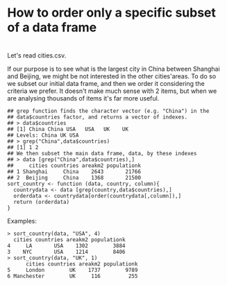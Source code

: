 # How to order only a specific subset of a data frame
#
Let's read cities.csv.

If our purpose is to see what is the largest city in China between Shanghai and Beijing, we might be not interested
in the other cities'areas. 
To do so we subset our initial data frame, and then we order it considering the criteria we prefer.
It doesn't make much sense with 2 items, but when we are analysing thousands of items it's far more useful.

    ## grep function finds the character vector (e.g. "China") in the
    ## data$countries factor, and returns a vector of indexes. 
    ## > data$countries
    ## [1] China China USA   USA   UK    UK   
    ## Levels: China UK USA
    ## > grep("China",data$countries)
    ## [1] 1 2
    ## We then subset the main data frame, data, by these indexes
    ## > data [grep("China",data$countries),]
    ##     cities countries areakm2 populationk
    ## 1 Shanghai     China    2643       21766
    ## 2  Beijing     China    1368       21500
    sort_country <- function (data, country, column){
      countrydata <- data [grep(country,data$countries),]
      orderdata <- countrydata[order(countrydata[,column]),]
      return (orderdata)
    }

Examples:

    > sort_country(data, "USA", 4)
      cities countries areakm2 populationk
    4     LA       USA    1302        3884
    3    NYC       USA    1214        8406
    > sort_country(data, "UK", 1)
          cities countries areakm2 populationk
    5     London        UK    1737        9789
    6 Manchester        UK     116         255
